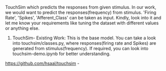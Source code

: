  TouchSim which predicts the responses from given stimulus. In our work, we would want to predict the responses(frequency) from stimulus. 'Firing Rate', 'Spikes', 'Afferent_Class' can be taken as input. Kindly, look into it and let me know your requirements like tuning the dataset with different values or anything else. 

1. TouchSim- Existing Work: This is the base model. You can take a look into touchsim/classes.py, where responses(firing rate and Spikes) are generated from stimulus(frequency). If required, you can look into touchsim-demo.ipynb for better understanding.

https://github.com/hsaal/touchsim - 
